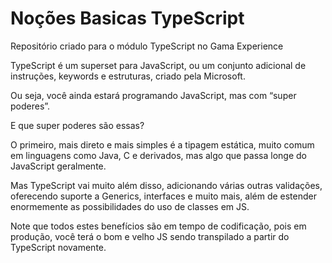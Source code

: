# Noções Basicas TypeScript
Repositório criado para o módulo  TypeScript  no Gama Experience

TypeScript é um superset para JavaScript, ou um conjunto adicional de instruções, keywords e estruturas, criado pela Microsoft.

Ou seja, você ainda estará programando JavaScript, mas com “super poderes”.

E que super poderes são essas?

O primeiro, mais direto e mais simples é a tipagem estática, muito comum em linguagens como Java, C e derivados, mas algo que passa longe do JavaScript geralmente.

Mas TypeScript vai muito além disso, adicionando várias outras validações, oferecendo suporte a Generics, interfaces e muito mais, além de estender enormemente as possibilidades do uso de classes em JS.

Note que todos estes benefícios são em tempo de codificação, pois em produção, você terá o bom e velho JS sendo transpilado a partir do TypeScript novamente.
